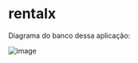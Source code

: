 # rentalx

Diagrama do banco dessa aplicação:

![image](https://user-images.githubusercontent.com/80361373/218896393-f063a2d8-b68a-46be-8ad5-615bd4a76300.png)
